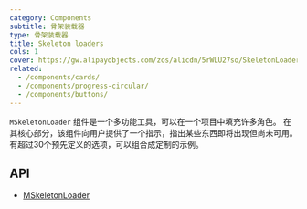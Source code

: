 ```yaml
---
category: Components
subtitle: 骨架装载器
type: 骨架装载器
title: Skeleton loaders
cols: 1
cover: https://gw.alipayobjects.com/zos/alicdn/5rWLU27so/SkeletonLoader.svg
related:
  - /components/cards/
  - /components/progress-circular/
  - /components/buttons/
---
```


`MSkeletonLoader` 组件是一个多功能工具，可以在一个项目中填充许多角色。 在其核心部分，该组件向用户提供了一个指示，指出某些东西即将出现但尚未可用。 有超过30个预先定义的选项，可以组合成定制的示例。

## API

- [MSkeletonLoader](/docs/api/MSkeletonLoader)